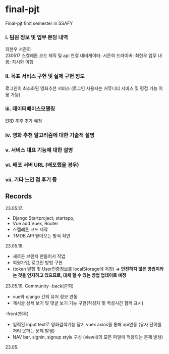 # final-pjt
Final-pjt first semester in SSAFY
<br>

### i. 팀원 정보 및 업무 분담 내역
최현우 서준희
<br>
230517 스켈레톤 코드 제작 및 api 연결
네비게이터: 서준희 드라이버: 최현우
업무 내용: 지시와 이행 
<br>

### ii. 목표 서비스 구현 및 실제 구현 정도
로그인이 최소화된 영화추천 서비스 
(로그인 사용자는 커뮤니티 서비스 및 평점 기능 이용 가능)

### iii. 데이터베이스모델링 

ERD 추후 추가 예정 

### iv. 영화 추천 알고리즘에 대한 기술적 설명

### v. 서비스 대표 기능에 대한 설명

### vi. 배포 서버 URL (배포했을 경우)

### vii. 기타 느낀 점 후기 등


## Records

23.05.17.
- Django Startproject, startapp,
- Vue add Vuex, Router
- 스켈레톤 코드 제작
- TMDB API 받아오는 방식 확인 


23.05.18.
- 새로운 브랜치 만들어서 작업
- 회원가입, 로그인 방법 구현
- (token 발행 및 User인증정보를 localStorage에 저장)
<b> -> 안전하지 않은 방법이라는 것을 인지하고 있으므로, 대체 할 수 있는 방법 업데이트 예정</b>


23.05.19.
Community 
-back(준희)
- vue와 django 간의 유저 정보 연동
- 게시글 상세 보기 및 댓글 보기 기능 구현(작성자 및 작성시간 함께 표시)

-front(현우)
- 입력된 input text로 영화검색기능 달기 vuex axios를 통해 api연동
(유사 단어를 처리 못하는 문제 발생)
- NAV bar, signin, signup style 구성
(view내의 모든 파일에 적용되는 문제 발생)


23.05.


